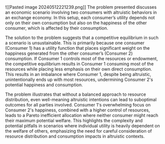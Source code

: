 ![[Pasted image 20240512221239.png]]
The problem presented discusses an economic scenario involving two consumers with altruistic behaviors in an exchange economy. In this setup, each consumer’s utility depends not only on their own consumption but also on the happiness of the other consumer, which is affected by their consumption.

The solution to the problem suggests that a competitive equilibrium in such a scenario is unsustainable. This is primarily because one consumer (Consumer 1) has a utility function that places significant weight on the happiness generated from the other consumer’s (Consumer 2) consumption. If Consumer 1 controls most of the resources or endowment, the competitive equilibrium results in Consumer 1 consuming most of the resources while placing less emphasis on their own direct consumption. This results in an imbalance where Consumer 1, despite being altruistic, unintentionally ends up with most resources, undermining Consumer 2's potential happiness and consumption.

The problem illustrates that without a balanced approach to resource distribution, even well-meaning altruistic intentions can lead to suboptimal outcomes for all parties involved. Consumer 1's overwhelming focus on Consumer 2's happiness, combined with a higher control of resources, leads to a Pareto inefficient allocation where neither consumer might reach their maximum potential welfare. This highlights the complexity and potential pitfalls in scenarios where individual utility is heavily dependent on the welfare of others, emphasizing the need for careful consideration of resource distribution and consumption impacts in altruistic contexts.